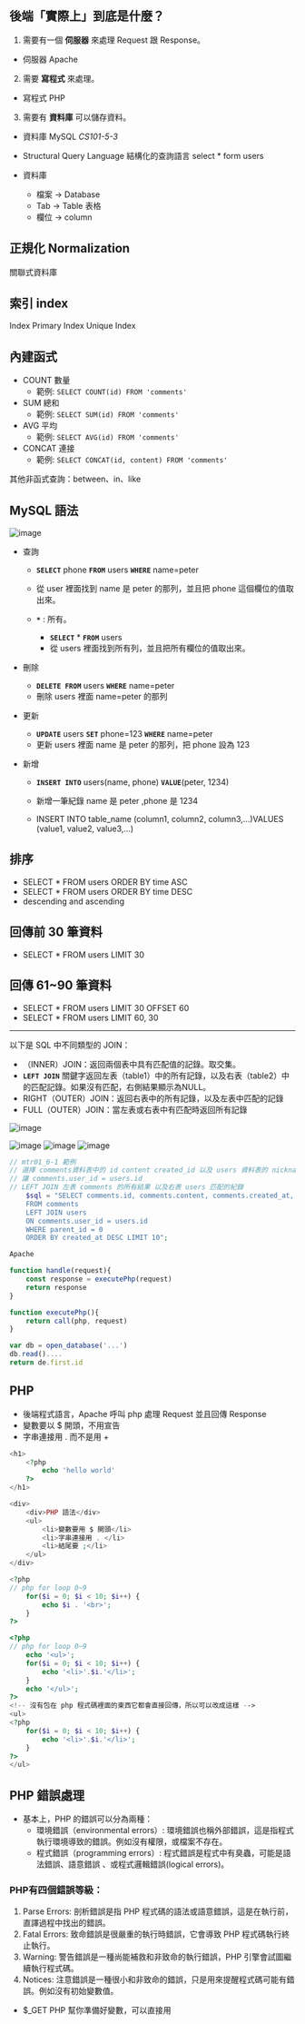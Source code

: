 
## 後端「實際上」到底是什麼？

1. 需要有一個 __伺服器__ 來處理 Request 跟 Response。
  - 伺服器 Apache
2. 需要 __寫程式__ 來處理。
  - 寫程式 PHP
3. 需要有 __資料庫__ 可以儲存資料。
  - 資料庫 MySQL  _CS101-5-3_
  - Structural Query Language 結構化的查詢語言
  select * form users

- 資料庫

  - 檔案 -> Database
  - Tab -> Table 表格
  - 欄位 -> column

## 正規化 Normalization


關聯式資料庫

## 索引 index

Index
Primary Index
Unique Index


## 內建函式

- COUNT 數量
    - 範例: `SELECT COUNT(id) FROM 'comments'`
- SUM 總和
    - 範例: `SELECT SUM(id) FROM 'comments'`
- AVG 平均
    - 範例: `SELECT AVG(id) FROM 'comments'`
- CONCAT 連接
    - 範例: `SELECT CONCAT(id, content) FROM 'comments'`

其他非函式查詢：between、in、like

## MySQL 語法

![image](https://i.imgur.com/KJPWbUi.png)

- 查詢
  - __`SELECT`__ phone __`FROM`__ users __`WHERE`__ name=peter
  - 從 user 裡面找到 name 是 peter 的那列，並且把 phone 這個欄位的值取出來。

  - __`*`__ : 所有。
    - __`SELECT`__ * __`FROM`__ users
    - 從 users 裡面找到所有列，並且把所有欄位的值取出來。

- 刪除
  - __`DELETE FROM`__ users __`WHERE`__ name=peter
  - 刪除 users 裡面 name=peter 的那列

- 更新
  - __`UPDATE`__ users __`SET`__ phone=123 __`WHERE`__ name=peter
  - 更新 users 裡面 name 是 peter 的那列，把 phone 設為 123

- 新增
  - __`INSERT INTO`__ users(name, phone) __`VALUE`__(peter, 1234)
  - 新增一筆紀錄 name 是 peter ,phone 是 1234

  - INSERT INTO table_name (column1, column2, column3,...)VALUES (value1, value2, value3,...)

## 排序

- SELECT * FROM users ORDER BY time ASC
- SELECT * FROM users ORDER BY time DESC
- descending and ascending


## 回傳前 30 筆資料
- SELECT * FROM users LIMIT 30


## 回傳 61~90 筆資料
- SELECT * FROM users LIMIT 30 OFFSET 60
- SELECT * FROM users LIMIT 60, 30





---

以下是 SQL 中不同類型的 JOIN：

- （INNER）JOIN：返回兩個表中具有匹配值的記錄。取交集。
- __`LEFT JOIN`__ 關鍵字返回左表（table1）中的所有記錄，以及右表（table2）中的匹配記錄。如果沒有匹配，右側結果顯示為NULL。
- RIGHT（OUTER）JOIN：返回右表中的所有記錄，以及左表中匹配的記錄
- FULL（OUTER）JOIN：當左表或右表中有匹配時返回所有記錄

![image](https://www.w3schools.com/sql/img_leftjoin.gif)

![image](https://www.w3schools.com/sql/img_innerjoin.gif)
![image](https://www.w3schools.com/sql/img_rightjoin.gif)
![image](https://www.w3schools.com/sql/img_fulljoin.gif)


```php
// mtr01_6-1 範例
// 選擇 comments資料表中的 id content created_id 以及 users 資料表的 nickname
// 讓 comments.user_id = users.id
// LEFT JOIN 左表 comments 的所有結果 以及右表 users 匹配的紀錄
    $sql = "SELECT comments.id, comments.content, comments.created_at, users.nickname 
    FROM comments
    LEFT JOIN users
    ON comments.user_id = users.id
    WHERE parent_id = 0
    ORDER BY created_at DESC LIMIT 10";
```

```javascript
Apache

function handle(request){
    const response = executePhp(request)
    return response
}

function executePhp(){
    return call(php, request)
}

var db = open_database('...')
db.read()....
return de.first.id

```

## PHP

- 後端程式語言，Apache 呼叫 php 處理 Request 並且回傳 Response
- 變數要以 $ 開頭，不用宣告
- 字串連接用 . 而不是用 +

```php
<h1>
    <?php
        echo 'hello world'
    ?>
</h1>

<div>
    <div>PHP 語法</div>
    <ul>
        <li>變數要用 $ 開頭</li>
        <li>字串連接用 . </li>
        <li>結尾要 ;</li>
    </ul>
</div>

<?php
// php for loop 0~9
    for($i = 0; $i < 10; $i++) {
        echo $i . '<br>';
    }
?>

<?php
// php for loop 0~9
    echo '<ul>';
    for($i = 0; $i < 10; $i++) {
        echo '<li>'.$i.'</li>';
    }
    echo '</ul>';
?>
<!-- 沒有包在 php 程式碼裡面的東西它都會直接回傳，所以可以改成這樣 -->
<ul>
<?php
    for($i = 0; $i < 10; $i++) {
        echo '<li>'.$i.'</li>';
    }
?>
</ul>
```



## PHP 錯誤處理

- 基本上，PHP 的錯誤可以分為兩種：
    - 環境錯誤（environmental errors）: 環境錯誤也稱外部錯誤，這是指程式執行環境導致的錯誤。例如沒有權限，或檔案不存在。
    - 程式錯誤（programming errors）: 程式錯誤是程式中有臭蟲，可能是語法錯誤、語意錯誤
、或程式邏輯錯誤(logical errors)。

### PHP有四個錯誤等級：

1. Parse Errors: 剖析錯誤是指 PHP 程式碼的語法或語意錯誤，這是在執行前，直譯過程中找出的錯誤。
2. Fatal Errors: 致命錯誤是很嚴重的執行時錯誤，它會導致 PHP 程式碼執行終止執行。
3. Warning: 警告錯誤是一種尚能補救和非致命的執行錯誤，PHP 引擎會試圖繼續執行程式碼。
4. Notices: 注意錯誤是一種很小和非致命的錯誤，只是用來提醒程式碼可能有錯誤。例如沒有初始變數值。


- $_GET PHP 幫你準備好變數，可以直接用


